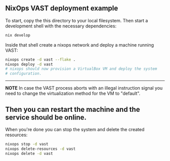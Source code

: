 ## NixOps VAST deployment example

To start, copy the this directory to your local filesystem.
Then start a development shell with the necessary dependencies:

```bash
nix develop
```

Inside that shell create a nixops network and deploy a machine running VAST:

```bash
nixops create -d vast --flake .
nixops deploy -d vast
# nixops should now provision a VirtualBox VM and deploy the system
# configuration.
```
---
**NOTE**
In case the VAST process aborts with an illegal instruction signal you need
to change the virtualization method for the VM to "default".

Then you can restart the machine and the service should be online.
---

When you're done you can stop the system and delete the created resources:

```bash
nixops stop -d vast
nixops delete-resources -d vast
nixops delete -d vast
```
